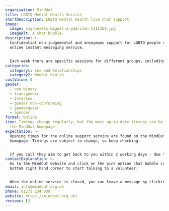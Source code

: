 ```yaml
---
organisation: MindOut
title: LGBTQ Mental Health Service
shortDescription: LGBTQ mental health live chat support
image:
  image: img/pexels-miguel-á-padriñán-1111369.jpg
  imageAlt: A chat bubble
description: >-
  Confidential non-judgemental and anonymous support for LGBTQ people via an
  online instant messaging service. 


  Each week there are specific sessions for different groups, including under-30s, trans people, non-binary people, and QTIPoC (Queer, Trans and Intersex People of Colour). You can also get in touch via phone or email. 
categories:
  category1: Sex and Relationships
  category2: Mental Health
costValue: 0
gender:
  - non-binary
  - transgender
  - intersex
  - gender non-conforming
  - genderqueer
  - agender
format: Online
time: Timings change regularly, but the most up-to-date timings can be found on
  the MindOut homepage
expectation: >-
  Opening times for the online support service are found on the MindOut
  homepage. Timings are subject to change, so keep checking. 


  If you call they aim to get back to you within 2 working days - due to Covid, it may take a bit longer. You may need to leave a message on the 24-hour confidential answerphone. 
contactExplanation: >-
  Go to the MindOut website and click on the pink online chat bubble in the
  bottom right hand corner to start talking to a volunteer. 


  When the online service is closed, you can leave a message by clicking on the black bar in the bottom right hand corner. 
email: info@mindout.org.uk
phone: 01273 234 839
website: https://mindout.org.uk/
reviews: []
---
```

